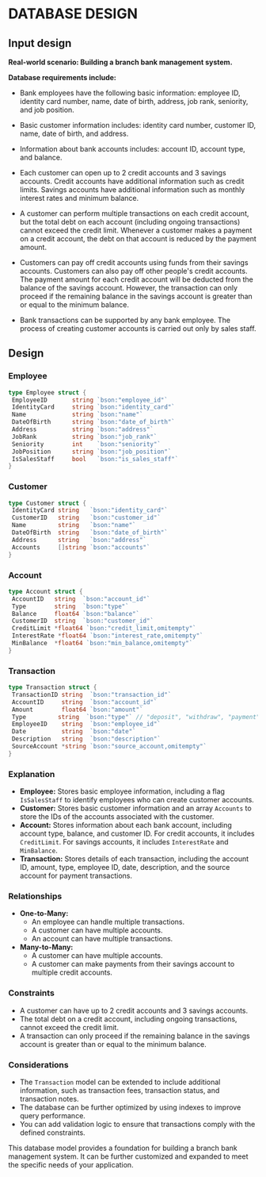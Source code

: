 # DATABASE DESIGN

## Input design

**Real-world scenario: Building a branch bank management system.**

**Database requirements include:**

- Bank employees have the following basic information: employee ID, identity card number, name, date of birth, address, job rank, seniority, and job position.

- Basic customer information includes: identity card number, customer ID, name, date of birth, and address.

- Information about bank accounts includes: account ID, account type, and balance.

- Each customer can open up to 2 credit accounts and 3 savings accounts. Credit accounts have additional information such as credit limits. Savings accounts have additional information such as monthly interest rates and minimum balance.

- A customer can perform multiple transactions on each credit account, but the total debt on each account (including ongoing transactions) cannot exceed the credit limit. Whenever a customer makes a payment on a credit account, the debt on that account is reduced by the payment amount.

- Customers can pay off credit accounts using funds from their savings accounts. Customers can also pay off other people's credit accounts. The payment amount for each credit account will be deducted from the balance of the savings account. However, the transaction can only proceed if the remaining balance in the savings account is greater than or equal to the minimum balance.

- Bank transactions can be supported by any bank employee. The process of creating customer accounts is carried out only by sales staff.

## Design

### Employee

```go
type Employee struct {
 EmployeeID       string `bson:"employee_id"`
 IdentityCard     string `bson:"identity_card"`
 Name             string `bson:"name"`
 DateOfBirth      string `bson:"date_of_birth"`
 Address          string `bson:"address"`
 JobRank          string `bson:"job_rank"`
 Seniority        int    `bson:"seniority"`
 JobPosition      string `bson:"job_position"`
 IsSalesStaff     bool   `bson:"is_sales_staff"`
}
```

### Customer

```go
type Customer struct {
 IdentityCard string   `bson:"identity_card"`
 CustomerID   string   `bson:"customer_id"`
 Name         string   `bson:"name"`
 DateOfBirth  string   `bson:"date_of_birth"`
 Address      string   `bson:"address"`
 Accounts     []string `bson:"accounts"`
}
```

### Account

```go
type Account struct {
 AccountID   string  `bson:"account_id"`
 Type        string  `bson:"type"`
 Balance     float64 `bson:"balance"`
 CustomerID  string  `bson:"customer_id"`
 CreditLimit *float64 `bson:"credit_limit,omitempty"`
 InterestRate *float64 `bson:"interest_rate,omitempty"`
 MinBalance  *float64 `bson:"min_balance,omitempty"`
}
```

### Transaction

```go
type Transaction struct {
 TransactionID string  `bson:"transaction_id"`
 AccountID     string  `bson:"account_id"`
 Amount        float64 `bson:"amount"`
 Type         string  `bson:"type"` // "deposit", "withdraw", "payment"
 EmployeeID    string  `bson:"employee_id"`
 Date          string  `bson:"date"`
 Description   string  `bson:"description"`
 SourceAccount *string `bson:"source_account,omitempty"`
}
```

### Explanation

- **Employee:** Stores basic employee information, including a flag `IsSalesStaff` to identify employees who can create customer accounts.
- **Customer:** Stores basic customer information and an array `Accounts` to store the IDs of the accounts associated with the customer.
- **Account:** Stores information about each bank account, including account type, balance, and customer ID. For credit accounts, it includes `CreditLimit`. For savings accounts, it includes `InterestRate` and `MinBalance`.
- **Transaction:** Stores details of each transaction, including the account ID, amount, type, employee ID, date, description, and the source account for payment transactions.

### Relationships

- **One-to-Many:**
  - An employee can handle multiple transactions.
  - A customer can have multiple accounts.
  - An account can have multiple transactions.
- **Many-to-Many:**
  - A customer can have multiple accounts.
  - A customer can make payments from their savings account to multiple credit accounts.

### Constraints

- A customer can have up to 2 credit accounts and 3 savings accounts.
- The total debt on a credit account, including ongoing transactions, cannot exceed the credit limit.
- A transaction can only proceed if the remaining balance in the savings account is greater than or equal to the minimum balance.

### Considerations

- The `Transaction` model can be extended to include additional information, such as transaction fees, transaction status, and transaction notes.
- The database can be further optimized by using indexes to improve query performance.
- You can add validation logic to ensure that transactions comply with the defined constraints.

This database model provides a foundation for building a branch bank management system. It can be further customized and expanded to meet the specific needs of your application.
